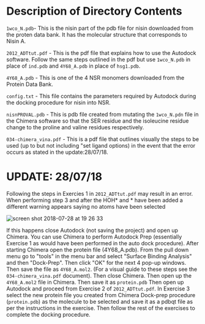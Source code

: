 Description of Directory Contents
=================================

```1wco_N.pdb```- This is the nisin part of the pdb file for nisin downloaded from the proten data bank. It has the molecular structure that corresponds to Nisin A.

```2012_ADTtut.pdf``` - This is the pdf file that explains how to use the Autodock software. Follow the same steps outlined in the pdf but use ```1wco_N.pdb``` in place of ```ind.pdb``` and ```4Y68_A.pdb``` in place of ```hsg1.pdb```.

```4Y68_A.pdb``` - This is one of the 4 NSR monomers downloaded from the Protein Data Bank.

```config.txt``` - This file contains the parameters required by Autodock during the docking procedure for nisin into NSR.

```nisnPROVAL.pdb``` - This is pdb file created from mutating the ```1wco_N.pdn``` file in the Chimera software so that the SER residue and the isoleucine residue change to the proline and valine residues respectively.  

```034-chimera_vina.pdf``` - This is a pdf file that outlines visually the steps to be used (up to but not including "set ligand options) in the event that the error occurs as stated in the update:28/07/18.


UPDATE: 28/07/18
================

Following the steps in Exercies 1 in ```2012_ADTtut.pdf``` may result in an error. When performing step 3 and after the HOH* and * have been added a different warning appears saying no atoms have been selected

![screen shot 2018-07-28 at 19 26 33](https://user-images.githubusercontent.com/13021392/43359623-2dc49252-929d-11e8-8a3c-8ff111e5d650.png)

If this happens close Autodock (not saving the project) and open up Chimera. You can use Chimera to perform Autodock Prep (essentially Exercise 1 as would have been performed in the auto dock procedure). After starting Chimera open the protein file (4Y68_A.pdb). From the pull down menu go to "tools" in the menu bar and select "Surface Binding Analysis" and then "Dock-Prep". Then click "OK" for the next 4 pop-up windows. Then save the file as ```4Y68_A.mol2```. (For a visual guide to these steps see the ```034-chimera_vina.pdf``` document). Then close Chimera. Then open up the ```4Y68_A.mol2``` file in Chimera. Then save it as ```protein.pdb``` Then open up Autodock and proceed from Exercise 2 of ```2012_ADTtut.pdf```. In Exercise 3 select the new protein file you created from Chimera Dock-prep procedure (```protein.pdb```) as the molecule to be selected and save it as a pdbqt file as per the instructions in the exercise. Then follow the rest of the exercises to complete the docking procedure.
